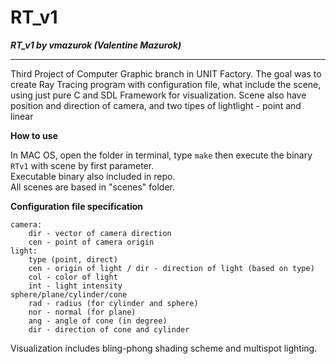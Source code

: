 # RT_v1
***RT_v1 by vmazurok (Valentine Mazurok)***
<hr> 
Third Project of Computer Graphic branch in UNIT Factory.
The goal was to create Ray Tracing program with configuration file, what include the scene, using just pure C and SDL Framework for visualization. Scene also have position and direction of camera, and two tipes of lightlight - point and linear

<b> How to use </b>

In MAC OS, open the folder in terminal, type `make` then execute the binary `RTv1` with scene by first parameter. </br>
Executable binary also included in repo.</br>
All scenes are based in "scenes\" folder.

<b> Сonfiguration file specification </b>
```
camera:
    dir - vector of camera direction
    cen - point of camera origin
light:
    type (point, direct) 
    cen - origin of light / dir - direction of light (based on type) 
    col - color of light
    int - light intensity 
sphere/plane/cylinder/cone
    rad - radius (for cylinder and sphere) 
    nor - normal (for plane) 
    ang - angle of cone (in degree) 
    dir - direction of cone and cylinder 
```
Visualization includes bling-phong shading scheme and multispot lighting. 
